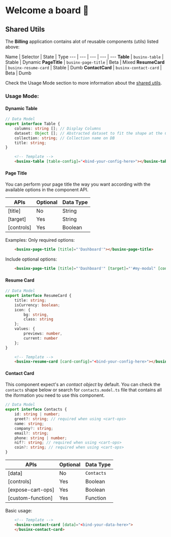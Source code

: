 # Welcome a board 🍻 

## Shared Utils 
The **Billing** application contains alot of reusable components (utils) listed above:

Name | Selector | State | Type 
--- | --- | --- | --- | ---
**Table** | `businx-table` | Stable | Dynamic
**PageTitle** | `businx-page-title` | Beta | Mixed
**ResumeCard** | `businx-resume-card` | Stable | Dumb
**ContactCard** | `businx-contact-card` | Beta | Dumb

Check the Usage Mode section to more information about the [shared utils](#usage-mode).

### Usage Mode:
#### Dynamic Table
```typescript
// Data Model
export interface Table {
    columns: string []; // Display Columns
    dataset: Object []; // Abstracted dataset to fit the shape at the Columns field
    collection: string; // Collection name on DB
    title: string;
}
```

```html
    <!-- Template -->
    <businx-table [table-config]="<bind-your-config-here>"></businx-table>
```

#### Page Title
You can perform your page title the way you want according with the available options in the component API.

APIs | Optional | Data Type
--- | --- | ---
[title] | No | String
[target] | Yes | String
[controls] | Yes | Boolean

Examples:
Only required options:
```html
    <businx-page-title [title]="'Dashboard'"></businx-page-title>
```

Include optional options:
```html
    <businx-page-title [title]="'Dashboard'" [target]="'#my-modal" [controls]="true"></businx-page-title>
```

#### Resume Card
```typescript
// Data Model
export interface ResumeCard {
    title: string;
    isCurrency: boolean;
    icon: {
        bg: string,
        class: string
    };
    values: {
        previews: number,
        current: number
    };
}
```

```html
    <!-- Template -->
    <businx-resume-card [card-config]="<bind-your-config-here>"></businx-resume-card>
```

#### Contact Card
This component expect's an *contact object* by default. You can check the `contacts` shape below or search for `contacts.model.ts` file that contains all the iformation you need to use this component.

```typescript
// Data Model
export interface Contacts {
    id: string | number;
    greet?: string; // required when using <cart-ops>
    name: string;
    company?: string;
    email?: string;
    phone: string | number;
    nif?: string; // required when using <cart-ops>
    coin?: string; // required when using <cart-ops>
}
```

APIs | Optional | Data Type
--- | --- | ---
[data] | No | `Contacts`
[controls] | Yes | Boolean
[expose-cart-ops] | Yes | Boolean
[custom-function] | Yes | Function

Basic usage:
```html
    <!-- Template -->
    <businx-contact-card [data]="<bind-your-data-here>">
    </businx-contact-card>
```
